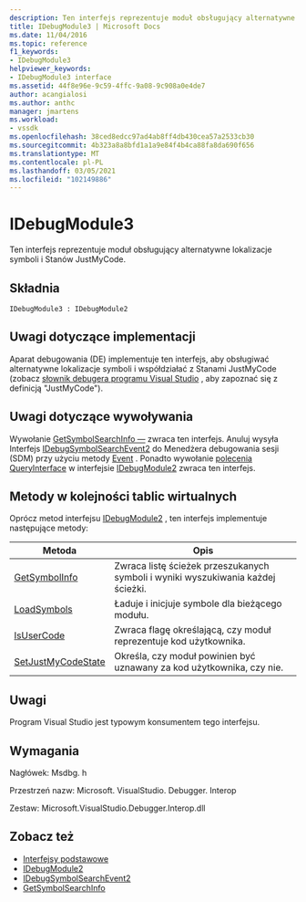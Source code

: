 ```yaml
---
description: Ten interfejs reprezentuje moduł obsługujący alternatywne lokalizacje symboli i Stanów JustMyCode.
title: IDebugModule3 | Microsoft Docs
ms.date: 11/04/2016
ms.topic: reference
f1_keywords:
- IDebugModule3
helpviewer_keywords:
- IDebugModule3 interface
ms.assetid: 44f8e96e-9c59-4ffc-9a08-9c908a0e4de7
author: acangialosi
ms.author: anthc
manager: jmartens
ms.workload:
- vssdk
ms.openlocfilehash: 38ced8edcc97ad4ab8ff4db430cea57a2533cb30
ms.sourcegitcommit: 4b323a8a8bfd1a1a9e84f4b4ca88fa8da690f656
ms.translationtype: MT
ms.contentlocale: pl-PL
ms.lasthandoff: 03/05/2021
ms.locfileid: "102149886"
---
```

# <a name="idebugmodule3"></a>IDebugModule3
Ten interfejs reprezentuje moduł obsługujący alternatywne lokalizacje symboli i Stanów JustMyCode.

## <a name="syntax"></a>Składnia

```
IDebugModule3 : IDebugModule2
```

## <a name="notes-for-implementers"></a>Uwagi dotyczące implementacji
 Aparat debugowania (DE) implementuje ten interfejs, aby obsługiwać alternatywne lokalizacje symboli i współdziałać z Stanami JustMyCode (zobacz [słownik debugera programu Visual Studio](../../../extensibility/debugger/reference/visual-studio-debugger-glossary.md) , aby zapoznać się z definicją "JustMyCode").

## <a name="notes-for-callers"></a>Uwagi dotyczące wywoływania
 Wywołanie [GetSymbolSearchInfo —](../../../extensibility/debugger/reference/idebugsymbolsearchevent2-getsymbolsearchinfo.md) zwraca ten interfejs. Anuluj wysyła Interfejs [IDebugSymbolSearchEvent2](../../../extensibility/debugger/reference/idebugsymbolsearchevent2.md) do Menedżera debugowania sesji (SDM) przy użyciu metody [Event](../../../extensibility/debugger/reference/idebugeventcallback2-event.md) . Ponadto wywołanie [polecenia QueryInterface](/cpp/atl/queryinterface) w interfejsie [IDebugModule2](../../../extensibility/debugger/reference/idebugmodule2.md) zwraca ten interfejs.

## <a name="methods-in-vtable-order"></a>Metody w kolejności tablic wirtualnych
 Oprócz metod interfejsu [IDebugModule2](../../../extensibility/debugger/reference/idebugmodule2.md) , ten interfejs implementuje następujące metody:

|Metoda|Opis|
|------------|-----------------|
|[GetSymbolInfo](../../../extensibility/debugger/reference/idebugmodule3-getsymbolinfo.md)|Zwraca listę ścieżek przeszukanych symboli i wyniki wyszukiwania każdej ścieżki.|
|[LoadSymbols](../../../extensibility/debugger/reference/idebugmodule3-loadsymbols.md)|Ładuje i inicjuje symbole dla bieżącego modułu.|
|[IsUserCode](../../../extensibility/debugger/reference/idebugmodule3-isusercode.md)|Zwraca flagę określającą, czy moduł reprezentuje kod użytkownika.|
|[SetJustMyCodeState](../../../extensibility/debugger/reference/idebugmodule3-setjustmycodestate.md)|Określa, czy moduł powinien być uznawany za kod użytkownika, czy nie.|

## <a name="remarks"></a>Uwagi
 Program Visual Studio jest typowym konsumentem tego interfejsu.

## <a name="requirements"></a>Wymagania
 Nagłówek: Msdbg. h

 Przestrzeń nazw: Microsoft. VisualStudio. Debugger. Interop

 Zestaw: Microsoft.VisualStudio.Debugger.Interop.dll

## <a name="see-also"></a>Zobacz też
- [Interfejsy podstawowe](../../../extensibility/debugger/reference/core-interfaces.md)
- [IDebugModule2](../../../extensibility/debugger/reference/idebugmodule2.md)
- [IDebugSymbolSearchEvent2](../../../extensibility/debugger/reference/idebugsymbolsearchevent2.md)
- [GetSymbolSearchInfo](../../../extensibility/debugger/reference/idebugsymbolsearchevent2-getsymbolsearchinfo.md)
